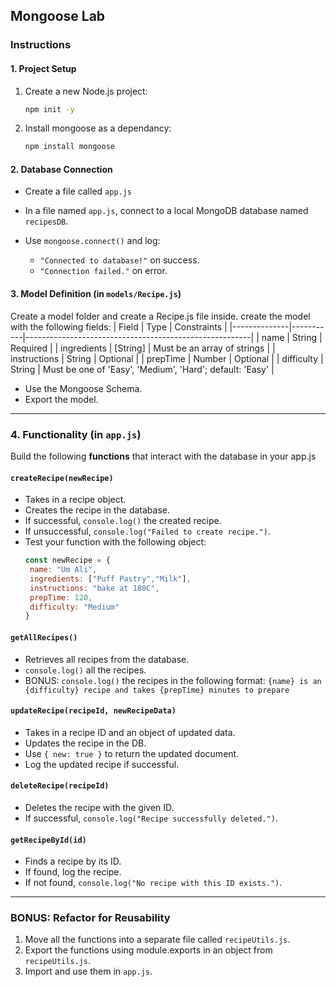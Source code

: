 
## Mongoose Lab


### Instructions

#### 1. Project Setup

1. Create a new Node.js project:

   ```bash
   npm init -y
   ```
2. Install mongoose as a dependancy:

   ```bash
   npm install mongoose
   ```

#### 2. Database Connection
* Create a file called `app.js`

* In a file named `app.js`, connect to a local MongoDB database named `recipesDB`.
* Use `mongoose.connect()` and log:

  * `"Connected to database!"` on success.
  * `"Connection failed."` on error.

#### 3. Model Definition (in `models/Recipe.js`)

Create a model folder and create a Recipe.js file inside. create the model with the following fields:
| Field        | Type      | Constraints                                            |
|--------------|-----------|--------------------------------------------------------|
| name         | String    | Required                                               |
| ingredients  | [String]  | Must be an array of strings                            |
| instructions | String    | Optional                                               |
| prepTime     | Number    | Optional                                               |
| difficulty   | String    | Must be one of 'Easy', 'Medium', 'Hard'; default: 'Easy' |

* Use the Mongoose Schema.
* Export the model.

---

### 4. Functionality (in `app.js`)

Build the following **functions** that interact with the database in your app.js

#### `createRecipe(newRecipe)`

* Takes in a recipe object.
* Creates the recipe in the database.
* If successful, `console.log()` the created recipe.
* If unsuccessful, `console.log("Failed to create recipe.")`.
* Test your function with the following object:
   ```javascript
   const newRecipe = {
    name: "Um Ali",
    ingredients: ["Puff Pastry","Milk"],
    instructions: "bake at 180C",
    prepTime: 120,
    difficulty: "Medium"
   }
   ```


#### `getAllRecipes()`

* Retrieves all recipes from the database.
* `console.log()` all the recipes.
* BONUS: `console.log()` the recipes in the following format: `{name} is an {difficulty} recipe and takes {prepTime} minutes to prepare`


#### `updateRecipe(recipeId, newRecipeData)`

* Takes in a recipe ID and an object of updated data.
* Updates the recipe in the DB.
* Use `{ new: true }` to return the updated document.
* Log the updated recipe if successful.

#### `deleteRecipe(recipeId)`

* Deletes the recipe with the given ID.
* If successful, `console.log("Recipe successfully deleted.")`.

#### `getRecipeById(id)`

* Finds a recipe by its ID.
* If found, log the recipe.
* If not found, `console.log("No recipe with this ID exists.")`.

---

### BONUS: Refactor for Reusability

1. Move all the functions into a separate file called `recipeUtils.js`.
2. Export the functions using module.exports in an object from `recipeUtils.js`.
3. Import and use them in `app.js`.


